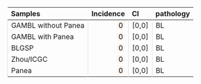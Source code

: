 <table class="table" style="margin-left: 0; margin-right: auto;">
 <thead>
  <tr>
   <th style="text-align:left;"> Samples </th>
   <th style="text-align:right;"> Incidence </th>
   <th style="text-align:left;"> CI </th>
   <th style="text-align:left;"> pathology </th>
  </tr>
 </thead>
<tbody>
  <tr>
   <td style="text-align:left;border-left:1px solid #DDDDDD;white-space: nowrap;"> GAMBL without Panea </td>
   <td style="text-align:right;border-left:1px solid #DDDDDD;white-space: nowrap;"> <span style="     color: rgba(0, 0, 0, 255) !important;border-radius: 4px; padding-right: 4px; padding-left: 4px; background-color: rgba(255, 245, 240, 255) !important;">0</span> </td>
   <td style="text-align:left;border-left:1px solid #DDDDDD;white-space: nowrap;"> [0,0] </td>
   <td style="text-align:left;border-left:1px solid #DDDDDD;white-space: nowrap;"> BL </td>
  </tr>
  <tr>
   <td style="text-align:left;border-left:1px solid #DDDDDD;white-space: nowrap;"> GAMBL with Panea </td>
   <td style="text-align:right;border-left:1px solid #DDDDDD;white-space: nowrap;"> <span style="     color: rgba(0, 0, 0, 255) !important;border-radius: 4px; padding-right: 4px; padding-left: 4px; background-color: rgba(255, 245, 240, 255) !important;">0</span> </td>
   <td style="text-align:left;border-left:1px solid #DDDDDD;white-space: nowrap;"> [0,0] </td>
   <td style="text-align:left;border-left:1px solid #DDDDDD;white-space: nowrap;"> BL </td>
  </tr>
  <tr>
   <td style="text-align:left;border-left:1px solid #DDDDDD;white-space: nowrap;"> BLGSP </td>
   <td style="text-align:right;border-left:1px solid #DDDDDD;white-space: nowrap;"> <span style="     color: rgba(0, 0, 0, 255) !important;border-radius: 4px; padding-right: 4px; padding-left: 4px; background-color: rgba(255, 245, 240, 255) !important;">0</span> </td>
   <td style="text-align:left;border-left:1px solid #DDDDDD;white-space: nowrap;"> [0,0] </td>
   <td style="text-align:left;border-left:1px solid #DDDDDD;white-space: nowrap;"> BL </td>
  </tr>
  <tr>
   <td style="text-align:left;border-left:1px solid #DDDDDD;white-space: nowrap;"> Zhou/ICGC </td>
   <td style="text-align:right;border-left:1px solid #DDDDDD;white-space: nowrap;"> <span style="     color: rgba(0, 0, 0, 255) !important;border-radius: 4px; padding-right: 4px; padding-left: 4px; background-color: rgba(255, 245, 240, 255) !important;">0</span> </td>
   <td style="text-align:left;border-left:1px solid #DDDDDD;white-space: nowrap;"> [0,0] </td>
   <td style="text-align:left;border-left:1px solid #DDDDDD;white-space: nowrap;"> BL </td>
  </tr>
  <tr>
   <td style="text-align:left;border-left:1px solid #DDDDDD;white-space: nowrap;"> Panea </td>
   <td style="text-align:right;border-left:1px solid #DDDDDD;white-space: nowrap;"> <span style="     color: rgba(0, 0, 0, 255) !important;border-radius: 4px; padding-right: 4px; padding-left: 4px; background-color: rgba(255, 245, 240, 255) !important;">0</span> </td>
   <td style="text-align:left;border-left:1px solid #DDDDDD;white-space: nowrap;"> [0,0] </td>
   <td style="text-align:left;border-left:1px solid #DDDDDD;white-space: nowrap;"> BL </td>
  </tr>
</tbody>
</table>